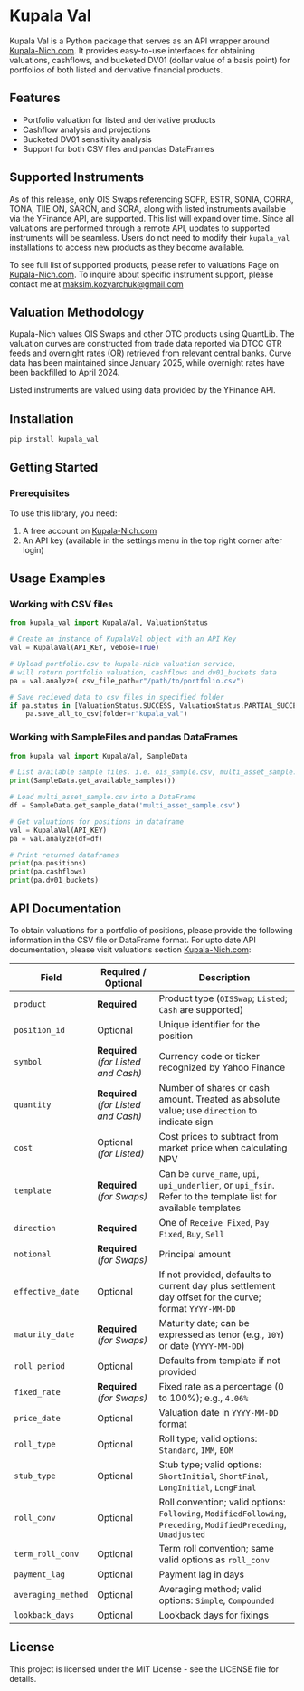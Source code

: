 # Kupala Val

Kupala Val is a Python package that serves as an API wrapper around [Kupala-Nich.com](https://kupala-nich.com). It provides easy-to-use interfaces for obtaining valuations, cashflows, and bucketed DV01 (dollar value of a basis point) for portfolios of both listed and derivative financial products.

## Features

- Portfolio valuation for listed and derivative products
- Cashflow analysis and projections
- Bucketed DV01 sensitivity analysis
- Support for both CSV files and pandas DataFrames


## Supported Instruments

As of this release, only OIS Swaps referencing SOFR, ESTR, SONIA, CORRA, TONA, TIIE ON, SARON, and SORA, along with listed instruments available via the YFinance API, are supported. This list will expand over time. Since all valuations are performed through a remote API, updates to supported instruments will be seamless. Users do not need to modify their `kupala_val` installations to access new products as they become available.

To see full list of supported products, please refer to valuations Page on [Kupala-Nich.com](https://kupala-nich.com).  To inquire about specific instrument support, please contact me at maksim.kozyarchuk@gmail.com

## Valuation Methodology

Kupala-Nich values OIS Swaps and other OTC products using QuantLib. The valuation curves are constructed from trade data reported via DTCC GTR feeds and overnight rates (OR) retrieved from relevant central banks. Curve data has been maintained since January 2025, while overnight rates have been backfilled to April 2024.

Listed instruments are valued using data provided by the YFinance API.  


## Installation

```bash
pip install kupala_val
```

## Getting Started

### Prerequisites

To use this library, you need:

1. A free account on [Kupala-Nich.com](https://kupala-nich.com)
2. An API key (available in the settings menu in the top right corner after login)

## Usage Examples

### Working with CSV files

```python
from kupala_val import KupalaVal, ValuationStatus

# Create an instance of KupalaVal object with an API Key
val = KupalaVal(API_KEY, vebose=True)

# Upload portfolio.csv to kupala-nich valuation service, 
# will return portfolio valuation, cashflows and dv01_buckets data
pa = val.analyze( csv_file_path=r"/path/to/portfolio.csv")

# Save recieved data to csv files in specified folder
if pa.status in [ValuationStatus.SUCCESS, ValuationStatus.PARTIAL_SUCCESS]:
    pa.save_all_to_csv(folder=r"kupala_val")

```

### Working with SampleFiles and pandas DataFrames

```python
from kupala_val import KupalaVal, SampleData

# List available sample files. i.e. ois_sample.csv, multi_asset_sample.csv
print(SampleData.get_available_samples())

# Load multi_asset_sample.csv into a DataFrame
df = SampleData.get_sample_data('multi_asset_sample.csv')

# Get valuations for positions in dataframe
val = KupalaVal(API_KEY)
pa = val.analyze(df=df)

# Print returned dataframes 
print(pa.positions)
print(pa.cashflows)
print(pa.dv01_buckets)

```

## API Documentation

To obtain valuations for a portfolio of positions, please provide the following information in the CSV file or DataFrame format. For upto date API documentation, please visit valuations section [Kupala-Nich.com](https://kupala-nich.com):

| Field                | Required / Optional                | Description                                                                                                             |
|----------------------|------------------------------------|-------------------------------------------------------------------------------------------------------------------------|
| `product`            | **Required**                       | Product type (`OISSwap`; `Listed`; `Cash` are supported)                                                                |
| `position_id`        | Optional                           | Unique identifier for the position                                                                                      |
| `symbol`             | **Required** *(for Listed and Cash)* | Currency code or ticker recognized by Yahoo Finance                                                                     |
| `quantity`           | **Required** *(for Listed and Cash)* | Number of shares or cash amount. Treated as absolute value; use `direction` to indicate sign                            |
| `cost`               | Optional *(for Listed)*            | Cost prices to subtract from market price when calculating NPV                                                          |
| `template`           | **Required** *(for Swaps)*               | Can be `curve_name`, `upi`, `upi_underlier`, or `upi_fsin`. Refer to the template list for available templates          |
| `direction`          | **Required**                       | One of `Receive Fixed`, `Pay Fixed`, `Buy`, `Sell`                                                                       |
| `notional`           | **Required**  *(for Swaps)*         | Principal amount                                                                                                        |
| `effective_date`     | Optional                           | If not provided, defaults to current day plus settlement day offset for the curve; format `YYYY-MM-DD`                  |
| `maturity_date`      | **Required**   *(for Swaps)*         | Maturity date; can be expressed as tenor (e.g., `10Y`) or date (`YYYY-MM-DD`)                                           |
| `roll_period`        | Optional                           | Defaults from template if not provided                                                                                  |
| `fixed_rate`         | **Required**  *(for Swaps)*        | Fixed rate as a percentage (0 to 100%); e.g., `4.06%`                                                                   |
| `price_date`         | Optional                           | Valuation date in `YYYY-MM-DD` format                                                                                   |
| `roll_type`          | Optional                           | Roll type; valid options: `Standard`, `IMM`, `EOM`                                                                      |
| `stub_type`          | Optional                           | Stub type; valid options: `ShortInitial`, `ShortFinal`, `LongInitial`, `LongFinal`                                      |
| `roll_conv`          | Optional                           | Roll convention; valid options: `Following`, `ModifiedFollowing`, `Preceding`, `ModifiedPreceding`, `Unadjusted`        |
| `term_roll_conv`     | Optional                           | Term roll convention; same valid options as `roll_conv`                                                                 |
| `payment_lag`        | Optional                           | Payment lag in days                                                                                                     |
| `averaging_method`   | Optional                           | Averaging method; valid options: `Simple`, `Compounded`                                                                 |
| `lookback_days`      | Optional                           | Lookback days for fixings                                                                                               |


## License

This project is licensed under the MIT License - see the LICENSE file for details.

